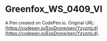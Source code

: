 # Greenfox_WS_0409_VI

A Pen created on CodePen.io. Original URL: [https://codepen.io/ExoDrone/pen/YzyzmLd](https://codepen.io/ExoDrone/pen/YzyzmLd).


